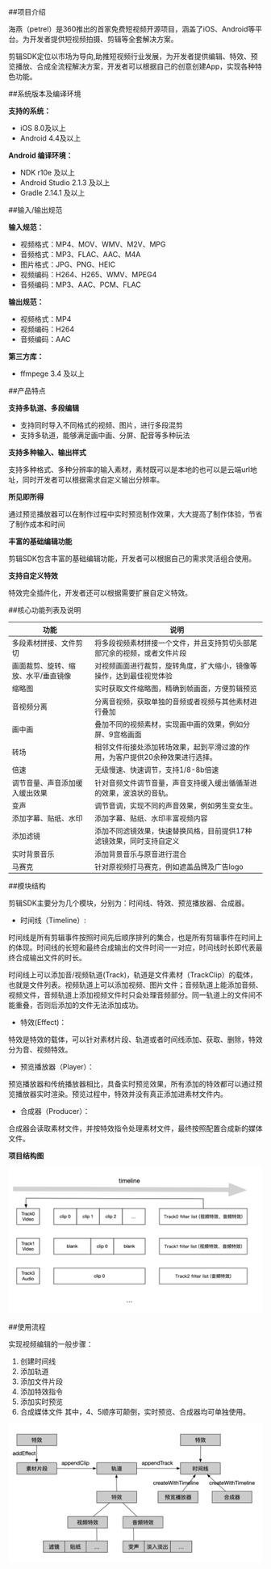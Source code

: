
##项目介绍

海燕（petrel）是360推出的首家免费短视频开源项目，涵盖了iOS、Android等平台。为开发者提供短视频拍摄、剪辑等全套解决方案。

剪辑SDK定位以市场为导向,助推短视频行业发展，为开发者提供编辑、特效、预览播放、合成全流程解决方案，开发者可以根据自己的创意创建App，实现各种特色功能。

##系统版本及编译环境

**支持的系统：**

* iOS 8.0及以上
* Android 4.4及以上

**Android 编译环境：**

* NDK r10e 及以上
* Android Studio 2.1.3 及以上
* Gradle 2.14.1 及以上

##输入/输出规范

**输入规范：**

* 视频格式：MP4、MOV、WMV、M2V、MPG
* 音频格式：MP3、FLAC、AAC、M4A
* 图片格式：JPG、PNG、HEIC
* 视频编码：H264、H265、WMV、MPEG4
* 音频编码：MP3、AAC、PCM、FLAC

**输出规范：**

* 视频格式：MP4
* 视频编码：H264
* 音频编码：AAC

**第三方库：**

* ffmpege 3.4 及以上

##产品特点

**支持多轨道、多段编辑**

* 支持同时导入不同格式的视频、图片，进行多段混剪
* 支持多轨道，能够满足画中画、分屏、配音等多种玩法

**支持多种输入、输出样式**

支持多种格式、多种分辨率的输入素材，素材既可以是本地的也可以是云端url地址，同时开发者可以根据需求自定义输出分辨率。

**所见即所得**

通过预览播放器可以在制作过程中实时预览制作效果，大大提高了制作体验，节省了制作成本和时间

**丰富的基础编辑功能**

剪辑SDK包含丰富的基础编辑功能，开发者可以根据自己的需求灵活组合使用。

**支持自定义特效**

特效完全插件化，开发者还可以根据需要扩展自定义特效。

##核心功能列表及说明


| 功能 | 说明 |
| --- | --- |
| 多段素材拼接、文件剪切 | 将多段视频素材拼接一个文件，并且支持剪切头部尾部冗余的视频，或者文件片段 |
| 画面裁剪、旋转、缩放、水平/垂直镜像 | 对视频画面进行裁剪，旋转角度，扩大缩小，镜像等操作，达到最佳视觉体验 |
| 缩略图 | 实时获取文件缩略图，精确到帧画面，方便剪辑预览 |
| 音视频分离 | 分离音视频，获取单独的音频或者视频与其他素材进行叠加 |
| 画中画 | 叠加不同的视频素材，实现画中画的效果，例如分屏、9宫格画面 |
| 转场 | 相邻文件衔接处添加转场效果，起到平滑过渡的作用，为客户提供20余种效果进行选择。 |
| 倍速 | 无级慢速、快速调节，支持1/8-8b倍速 |
| 调节音量、声音添加缓入缓出效果 | 针对音频文件调节音量，声音支持缓入缓出循循渐进的效果，波浪状的音轨。 |
| 变声 | 调节音调，实现不同的声音效果，例如男生变女生。 |
| 添加字幕、贴纸、水印 | 添加字幕、贴纸、水印丰富视频内容 |
| 添加滤镜 | 添加不同滤镜效果，快速替换风格，目前提供17种滤镜效果，同时支持自定义 |
| 实时背景音乐 | 添加背景音乐与原音进行混合 |
| 马赛克 | 针对原视频打马赛克，例如遮盖品牌及广告logo |


##模块结构

剪辑SDK主要分为几个模块，分别为：时间线、特效、预览播放器、合成器。

* 时间线（Timeline）:

时间线是所有剪辑事件按照时间先后顺序排列的集合，也是所有剪辑事件在时间上的体现。时间线的长短和最终合成输出的文件时间一一对应，时间线时长即代表最终合成输出文件的时长。

时间线上可以添加音/视频轨道(Track)，轨道是文件素材（TrackClip）的载体，也就是文件列表。视频轨道上可以添加视频、图片文件；音频轨道上能添加音频、视频文件，音频轨道上添加视频文件时只会处理音频部分。同一轨道上的文件间不能重叠，否则后添加的文件无法添加成功。

* 特效(Effect)：

特效是特效的载体，可以针对素材片段、轨道或者时间线添加、获取、删除，特效分为音、视频特效。

* 预览播放器（Player）：

预览播放器和传统播放器相比，具备实时预览效果，所有添加的特效都可以通过预览播放器实时渲染。预览过程中，特效并没有真正添加进素材文件内。

* 合成器（Producer）：

合成器会读取素材文件，并按特效指令处理素材文件，最终按照配置合成新的媒体文件。

**项目结构图**

![](Resource/框架图.png)

##使用流程

实现视频编辑的一般步骤：
1.	 创建时间线
2. 添加轨道
3. 添加文件片段
4. 添加特效指令
5. 添加实时预览
6. 合成媒体文件
其中，4、5顺序可颠倒，实时预览、合成器均可单独使用。

![](Resource/流程图.png)



